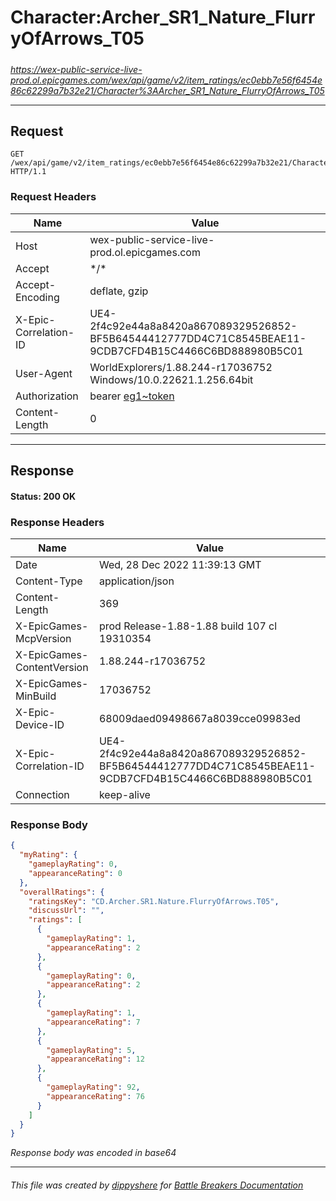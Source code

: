 # Character:Archer_SR1_Nature_FlurryOfArrows_T05

#####

*https://wex-public-service-live-prod.ol.epicgames.com/wex/api/game/v2/item_ratings/ec0ebb7e56f6454e86c62299a7b32e21/Character%3AArcher_SR1_Nature_FlurryOfArrows_T05*

___

## Request

```http request
GET /wex/api/game/v2/item_ratings/ec0ebb7e56f6454e86c62299a7b32e21/Character%3AArcher_SR1_Nature_FlurryOfArrows_T05 HTTP/1.1
```





### Request Headers

| Name | Value |
|---|---|
| Host | wex-public-service-live-prod.ol.epicgames.com |
| Accept | \*/\* |
| Accept-Encoding | deflate, gzip |
| X-Epic-Correlation-ID | UE4-2f4c92e44a8a8420a867089329526852-BF5B64544412777DD4C71C8545BEAE11-9CDB7CFD4B15C4466C6BD888980B5C01 |
| User-Agent | WorldExplorers/1.88.244-r17036752 Windows/10.0.22621.1.256.64bit |
| Authorization | bearer [eg1~token](https://github.com/dippyshere/battle-breakers-documentation/blob/master/docs/common/tokens/eg1.md) |
| Content-Length | 0 |



___

## Response

#### Status: 200 OK




### Response Headers

| Name | Value |
|---|---|
| Date | Wed, 28 Dec 2022 11:39:13 GMT |
| Content-Type | application/json |
| Content-Length | 369 |
| X-EpicGames-McpVersion | prod Release-1.88-1.88 build 107 cl 19310354 |
| X-EpicGames-ContentVersion | 1.88.244-r17036752 |
| X-EpicGames-MinBuild | 17036752 |
| X-Epic-Device-ID | 68009daed09498667a8039cce09983ed |
| X-Epic-Correlation-ID | UE4-2f4c92e44a8a8420a867089329526852-BF5B64544412777DD4C71C8545BEAE11-9CDB7CFD4B15C4466C6BD888980B5C01 |
| Connection | keep-alive |


### Response Body

```json
{
  "myRating": {
    "gameplayRating": 0,
    "appearanceRating": 0
  },
  "overallRatings": {
    "ratingsKey": "CD.Archer.SR1.Nature.FlurryOfArrows.T05",
    "discussUrl": "",
    "ratings": [
      {
        "gameplayRating": 1,
        "appearanceRating": 2
      },
      {
        "gameplayRating": 0,
        "appearanceRating": 2
      },
      {
        "gameplayRating": 1,
        "appearanceRating": 7
      },
      {
        "gameplayRating": 5,
        "appearanceRating": 12
      },
      {
        "gameplayRating": 92,
        "appearanceRating": 76
      }
    ]
  }
}
```

*Response body was encoded in base64*

___

###### This file was created by [dippyshere](https://github.com/dippyshere) for [Battle Breakers Documentation](https://github.com/dippyshere/battle-breakers-documentation)
